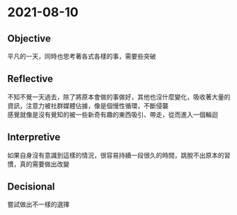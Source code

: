 # 2021-08-10

## Objective

平凡的一天，同時也思考著各式各樣的事，需要些突破

## Reflective

不知不覺一天過去，除了將原本會做的事做好，其他也沒什麼變化，吸收著大量的資訊，注意力被社群媒體佔據，像是個慢性循環，不斷侵襲  
感覺就像是沒有覺知的被一些新奇有趣的東西吸引、帶走，從而進入一個輪迴

## Interpretive

如果自身沒有意識到這樣的情況，很容易持續一段很久的時間，跳脫不出原本的習慣，真的需要做出改變

## Decisional

嘗試做出不一樣的選擇

